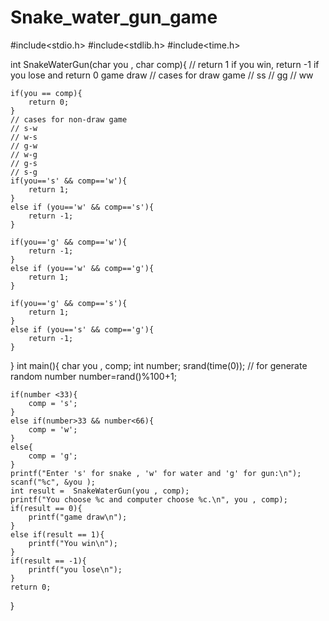 # Snake_water_gun_game

#include<stdio.h>
#include<stdlib.h>
#include<time.h>

int SnakeWaterGun(char you , char comp){
    // return 1 if you win, return -1 if you lose and return 0 game draw
    // cases for draw game 
    // ss
    // gg
    // ww

    if(you == comp){
        return 0;
    }
    // cases for non-draw game
    // s-w
    // w-s
    // g-w
    // w-g
    // g-s
    // s-g
    if(you=='s' && comp=='w'){
        return 1;
    }
    else if (you=='w' && comp=='s'){
        return -1;
    }

    if(you=='g' && comp=='w'){
        return -1;
    }
    else if (you=='w' && comp=='g'){
        return 1;
    }

    if(you=='g' && comp=='s'){
        return 1;
    }
    else if (you=='s' && comp=='g'){
        return -1;
    }
}
int main(){
    char you , comp;
    int number;
    srand(time(0));  // for generate random number
    number=rand()%100+1;

    if(number <33){
        comp = 's';
    }
    else if(number>33 && number<66){
        comp = 'w';
    }
    else{
        comp = 'g';
    }
    printf("Enter 's' for snake , 'w' for water and 'g' for gun:\n");
    scanf("%c", &you );
    int result =  SnakeWaterGun(you , comp);
    printf("You choose %c and computer choose %c.\n", you , comp);
    if(result == 0){
        printf("game draw\n");
    }
    else if(result == 1){
        printf("You win\n");
    }
    if(result == -1){
        printf("you lose\n");
    }
    return 0;
}

